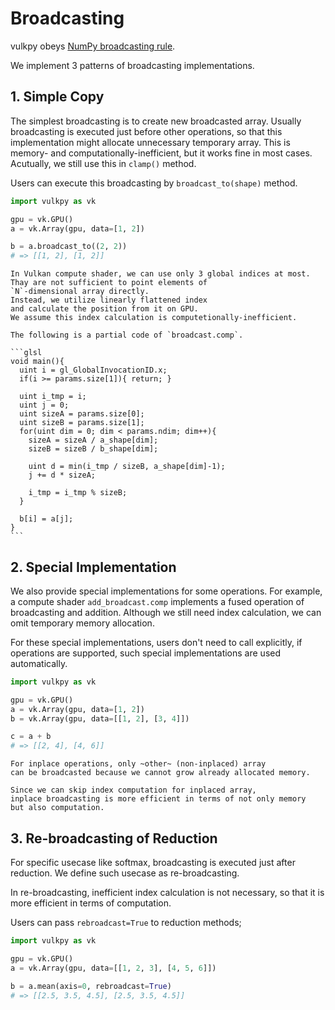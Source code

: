 # Broadcasting

vulkpy obeys [NumPy broadcasting rule](https://numpy.org/doc/stable/user/basics.broadcasting.html).


We implement 3 patterns of broadcasting implementations.


## 1. Simple Copy
The simplest broadcasting is to create new broadcasted array.
Usually broadcasting is executed just before other operations,
so that this implementation might allocate unnecessary temporary array.
This is memory- and computationally-inefficient,
but it works fine in most cases.
Acutually, we still use this in `clamp()` method.

Users can execute this broadcasting by `broadcast_to(shape)` method.

```python
import vulkpy as vk

gpu = vk.GPU()
a = vk.Array(gpu, data=[1, 2])

b = a.broadcast_to((2, 2))
# => [[1, 2], [1, 2]]
```

````{note}
In Vulkan compute shader, we can use only 3 global indices at most.
Thay are not sufficient to point elements of
`N`-dimensional array directly.
Instead, we utilize linearly flattened index
and calculate the position from it on GPU.
We assume this index calculation is computetionally-inefficient.

The following is a partial code of `broadcast.comp`.

```glsl
void main(){
  uint i = gl_GlobalInvocationID.x;
  if(i >= params.size[1]){ return; }

  uint i_tmp = i;
  uint j = 0;
  uint sizeA = params.size[0];
  uint sizeB = params.size[1];
  for(uint dim = 0; dim < params.ndim; dim++){
    sizeA = sizeA / a_shape[dim];
    sizeB = sizeB / b_shape[dim];

    uint d = min(i_tmp / sizeB, a_shape[dim]-1);
    j += d * sizeA;

    i_tmp = i_tmp % sizeB;
  }

  b[i] = a[j];
}
```
````

## 2. Special Implementation
We also provide special implementations for some operations.
For example, a compute shader `add_broadcast.comp` implements
a fused operation of broadcasting and addition.
Although we still need index calculation, we can omit temporary memory allocation.

For these special implementations, users don't need to call explicitly,
if operations are supported, such special implementations are used automatically.

```python
import vulkpy as vk

gpu = vk.GPU()
a = vk.Array(gpu, data=[1, 2])
b = vk.Array(gpu, data=[[1, 2], [3, 4]])

c = a + b
# => [[2, 4], [4, 6]]
```

```{note}
For inplace operations, only ~other~ (non-inplaced) array
can be broadcasted because we cannot grow already allocated memory.

Since we can skip index computation for inplaced array,
inplace broadcasting is more efficient in terms of not only memory
but also computation.
```


## 3. Re-broadcasting of Reduction

For specific usecase like softmax, broadcasting is executed just after reduction.
We define such usecase as re-broadcasting.

In re-broadcasting, inefficient index calculation is not necessary, so
that it is more efficient in terms of computation.

Users can pass `rebroadcast=True` to reduction methods;

```python
import vulkpy as vk

gpu = vk.GPU()
a = vk.Array(gpu, data=[[1, 2, 3], [4, 5, 6]])

b = a.mean(axis=0, rebroadcast=True)
# => [[2.5, 3.5, 4.5], [2.5, 3.5, 4.5]]
```
